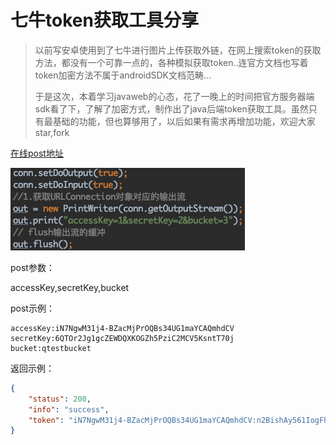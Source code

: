 # 七牛token获取工具分享

> 以前写安卓使用到了七牛进行图片上传获取外链，在网上搜索token的获取方法，都没有一个可靠一点的，各种模拟获取token..连官方文档也写着token加密方法不属于androidSDK文档范畴...
>
> 于是这次，本着学习javaweb的心态，花了一晚上的时间把官方服务器端sdk看了下，了解了加密方式，制作出了java后端token获取工具。虽然只有最基础的功能，但也算够用了，以后如果有需求再增加功能，欢迎大家star,fork

[在线post地址](http://119.23.48.151:8080/qiniu/)


![img](https://github.com/Zzzia/qiniuToken/blob/master/qiniu.png)


post参数：

accessKey,secretKey,bucket

post示例：

```
accessKey:iN7NgwM31j4-BZacMjPrOQBs34UG1maYCAQmhdCV
secretKey:6QTOr2Jg1gcZEWDQXKOGZh5PziC2MCV5KsntT70j
bucket:qtestbucket
```



返回示例：

```json
{
    "status": 200,
    "info": "success",
    "token": "iN7NgwM31j4-BZacMjPrOQBs34UG1maYCAQmhdCV:n2BishAy561IogFhWBFsTccCKYY=:eyJzY29wZSI6InF0ZXN0YnVja2V0IiwiZGVhZGxpbmUiOjE1MTkzODI4NTB9"
}
```
